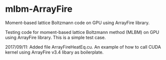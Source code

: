 # mlbm-ArrayFire
Moment-based lattice Boltzmann code on GPU using ArrayFire library.

Testing code for moment-based lattice Boltzmann method (MLBM) on GPU using ArrayFire library. This is a simple test case.

2017/09/11: Added file ArrayFireHeatEq.cu. An example of how to call CUDA kernel using ArrayFire v3.4 libary as boilerplate.


